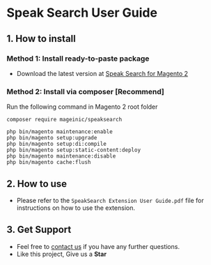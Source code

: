 # Speak Search User Guide

## 1. How to install

### Method 1: Install ready-to-paste package

- Download the latest version at [Speak Search for Magento 2](https://www.mageinic.com/speak-search.html)

### Method 2: Install via composer [Recommend]

Run the following command in Magento 2 root folder

```
composer require mageinic/speaksearch

php bin/magento maintenance:enable
php bin/magento setup:upgrade
php bin/magento setup:di:compile
php bin/magento setup:static-content:deploy
php bin/magento maintenance:disable
php bin/magento cache:flush
```

## 2. How to use

- Please refer to the `SpeakSearch Extension User Guide.pdf` file for instructions on how to use the extension.

## 3. Get Support

- Feel free to [contact us](https://www.mageinic.com/contact.html) if you have any further questions.
- Like this project, Give us a **Star**
